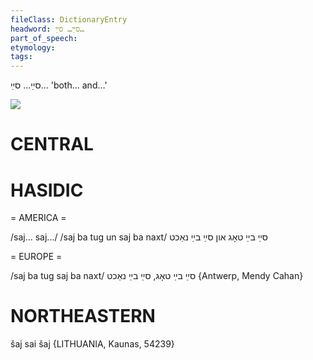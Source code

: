 ```yaml
---
fileClass: DictionaryEntry
headword: סײַ… סײַ…
part_of_speech: 
etymology: 
tags: 
---
```

סײַ… סײַ…
'both… and…'

![](https://ia902902.us.archive.org/9/items/Yiddish-Dialect-Maps/Herzog6-16-IISajSajSkoclKumt-ChannelOfLexicalExtinction-263.jpg)

CENTRAL
========

HASIDIC
=======
= AMERICA = 

/saj... saj.../
/saj ba tug un saj ba naxt/ סײַ בײַ טאָג און סײַ בײַ נאַכט

= EUROPE = 

/saj ba tug saj ba naxt/ סײַ בײַ טאָג, סײַ בײַ נאַכט {Antwerp, Mendy Cahan}

NORTHEASTERN
==============

šaj  sai  šaj {LITHUANIA, Kaunas, 54239}